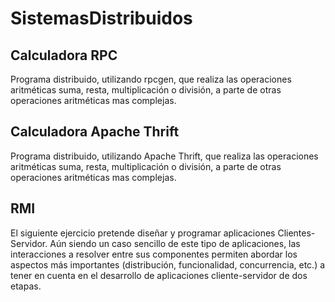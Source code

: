 # SistemasDistribuidos
## Calculadora RPC
Programa distribuido, utilizando rpcgen, que realiza las operaciones aritméticas suma, resta, multiplicación o división, a parte de otras operaciones aritméticas mas complejas.

## Calculadora Apache Thrift
Programa distribuido, utilizando Apache Thrift, que realiza las operaciones aritméticas suma, resta, multiplicación o división, a parte de otras operaciones aritméticas mas complejas.

## RMI
El siguiente ejercicio pretende diseñar y programar aplicaciones Clientes-Servidor. Aún siendo un caso sencillo de este tipo de aplicaciones, las interacciones a resolver entre sus componentes permiten abordar los aspectos más importantes (distribución, funcionalidad, concurrencia, etc.) a tener en cuenta en el desarrollo de aplicaciones cliente-servidor de dos etapas.
